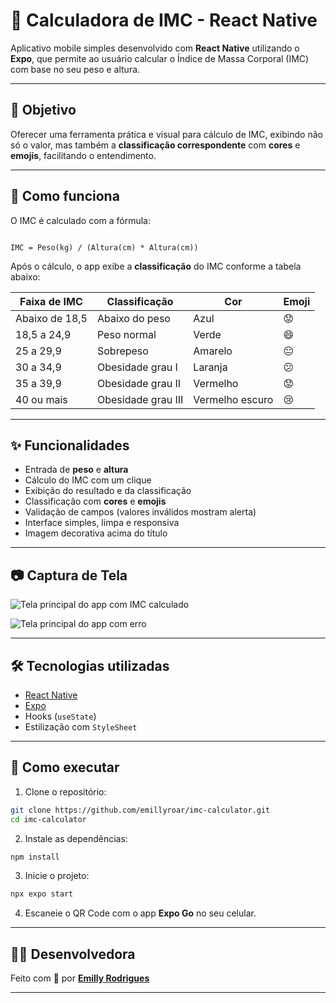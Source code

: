 
# 📱 Calculadora de IMC - React Native

Aplicativo mobile simples desenvolvido com **React Native** utilizando o **Expo**, que permite ao usuário calcular o Índice de Massa Corporal (IMC) com base no seu peso e altura.

---

## 🎯 Objetivo

Oferecer uma ferramenta prática e visual para cálculo de IMC, exibindo não só o valor, mas também a **classificação correspondente** com **cores** e **emojis**, facilitando o entendimento.

---

## 🧠 Como funciona

O IMC é calculado com a fórmula:

```

IMC = Peso(kg) / (Altura(cm) * Altura(cm))

````

Após o cálculo, o app exibe a **classificação** do IMC conforme a tabela abaixo:

| Faixa de IMC           | Classificação        | Cor           | Emoji |
|------------------------|----------------------|----------------|--------|
| Abaixo de 18,5         | Abaixo do peso       | Azul           | 😟     |
| 18,5 a 24,9            | Peso normal          | Verde          | 😄     |
| 25 a 29,9              | Sobrepeso            | Amarelo        | 😐     |
| 30 a 34,9              | Obesidade grau I     | Laranja        | 😕     |
| 35 a 39,9              | Obesidade grau II    | Vermelho       | 😟     |
| 40 ou mais             | Obesidade grau III   | Vermelho escuro| 😢     |

---

## ✨ Funcionalidades

- Entrada de **peso** e **altura**
- Cálculo do IMC com um clique
- Exibição do resultado e da classificação
- Classificação com **cores** e **emojis**
- Validação de campos (valores inválidos mostram alerta)
- Interface simples, limpa e responsiva
- Imagem decorativa acima do título

---

## 📷 Captura de Tela

![Tela principal do app com IMC calculado](./assets/image-ok.jpg)

![Tela principal do app com erro](./assets/image-error.jpg)


---

## 🛠️ Tecnologias utilizadas

- [React Native](https://reactnative.dev/)
- [Expo](https://expo.dev/)
- Hooks (`useState`)
- Estilização com `StyleSheet`

---

## 🚀 Como executar

1. Clone o repositório:
```bash
git clone https://github.com/emillyroar/imc-calculator.git
cd imc-calculator
````

2. Instale as dependências:

```bash
npm install
```

3. Inicie o projeto:

```bash
npx expo start
```

4. Escaneie o QR Code com o app **Expo Go** no seu celular.

---

## 👩‍💻 Desenvolvedora

Feito com 💙 por **[Emilly Rodrigues](https://www.linkedin.com/in/emillyrodrigss/)**

---


